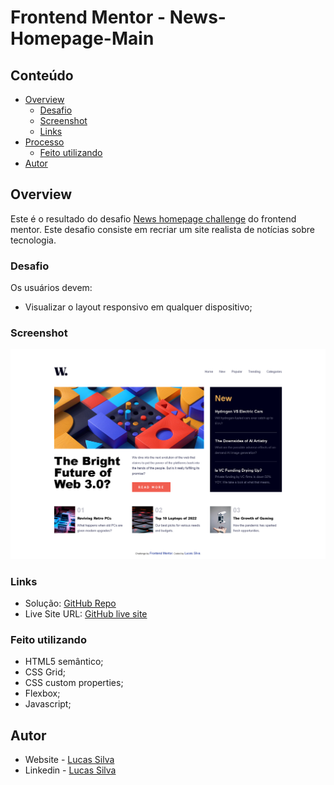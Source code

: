 # Frontend Mentor - News-Homepage-Main

## Conteúdo

- [Overview](#overview)
  - [Desafio](#desafio)
  - [Screenshot](#screenshot)
  - [Links](#links)
- [Processo](#processo)
  - [Feito utilizando](#feito-utilizando)
- [Autor](#autor)

## Overview

Este é o resultado do desafio [News homepage challenge](https://www.frontendmentor.io/challenges/news-homepage-H6SWTa1MFl/hub/news-homepage-gwLqaA8hHH) do frontend mentor. Este desafio consiste em recriar um site realista de notícias sobre tecnologia.
### Desafio

Os usuários devem:

- Visualizar o layout responsivo em qualquer dispositivo;

### Screenshot

![](./assets/images/Screenshot/Screenshot.png)

### Links

- Solução: [GitHub Repo](https://github.com/lucasfs022/News-Homepage-Main)
- Live Site URL: [GitHub live site](https://lucasfs022.github.io/News-Homepage-Main/)

### Feito utilizando

- HTML5 semântico;
- CSS Grid;
- CSS custom properties;
- Flexbox;
- Javascript;

## Autor

- Website - [Lucas Silva](https://www.lfsdev.com.br)
- Linkedin - [Lucas Silva](https://www.linkedin.com/in/lucas-silva-658980161)